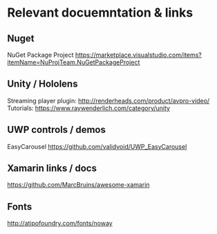 # Relevant docuemntation & links

## Nuget
NuGet Package Project
https://marketplace.visualstudio.com/items?itemName=NuProjTeam.NuGetPackageProject

## Unity / Hololens
Streaming player plugin: http://renderheads.com/product/avpro-video/
Tutorials: https://www.raywenderlich.com/category/unity

## UWP controls / demos
EasyCarousel https://github.com/validvoid/UWP_EasyCarousel

## Xamarin links / docs
https://github.com/MarcBruins/awesome-xamarin

## Fonts
http://atipofoundry.com/fonts/noway
